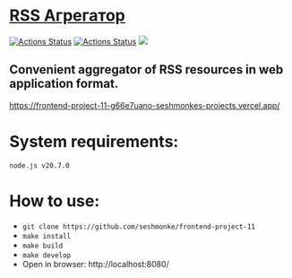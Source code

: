 # [RSS Агрегатор](https://frontend-project-11-g66e7uano-seshmonkes-projects.vercel.app)

[![Actions Status](https://github.com/seshmonke/frontend-project-11/actions/workflows/hexlet-check.yml/badge.svg)](https://github.com/seshmonke/frontend-project-11/actions)
[![Actions Status](https://github.com/seshmonke/frontend-project-11/actions/workflows/nodejs.yml/badge.svg)](https://github.com/seshmonke/frontend-project-11/actions)
<a href="https://codeclimate.com/github/Zvezdowski/frontend-project-11/maintainability"><img src="https://api.codeclimate.com/v1/badges/1540b9040f427f7ef023/maintainability" /></a>

## Convenient aggregator of RSS resources in web application format.
https://frontend-project-11-g66e7uano-seshmonkes-projects.vercel.app/

# System requirements:
`node.js v20.7.0`

# How to use:
- `git clone https://github.com/seshmonke/frontend-project-11`
- `make install`
- `make build`
- `make develop`
- Open in browser: http://localhost:8080/